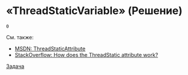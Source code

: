 # «ThreadStaticVariable» (Решение)

```
0
```

См. также:

* [MSDN: ThreadStaticAttribute ](http://msdn.microsoft.com/library/system.threadstaticattribute.aspx)
* [StackOverflow: How does the ThreadStatic attribute work?](http://stackoverflow.com/questions/5227676/how-does-the-threadstatic-attribute-work)

[Задача](./ThreadStaticVariable-P.md)